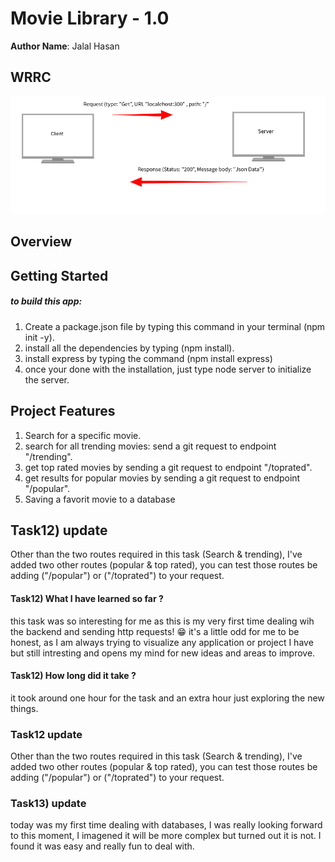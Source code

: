 # Movie Library - 1.0

**Author Name**: Jalal Hasan

## WRRC

![WCCR](./assets/WRRC.png)

## Overview

## Getting Started

##### to build this app:
1. Create a package.json file by typing this command in your terminal (npm init -y).
2. install all the dependencies by typing (npm install).
3. install express by typing the command (npm install express)
4. once your done with the installation, just type node server to initialize the server.

## Project Features

1. Search for a specific movie.
2. search for all trending movies: send a git request to endpoint "/trending".
3. get top rated movies by sending a git request to endpoint "/toprated".
4. get results for popular movies by sending a git request to endpoint "/popular".
5. Saving a favorit movie to a database 


## Task12) update
Other than the two routes required in this task (Search & trending), I've added two other routes (popular & top rated), you can test those routes be adding ("/popular") or ("/toprated") to your request.

#### Task12) What I have learned so far ?
this task was so interesting for me as this is my very first time dealing wih the backend and sending http requests! 😁
it's a little odd for me to be honest, as I am always trying to visualize any application or project I have but still intresting and opens my mind for new ideas and areas to improve.

#### Task12) How long did it take ?
it took around one hour for the task and an extra hour just exploring the new things.

### Task12 update
Other than the two routes required in this task (Search & trending), I've added two other routes (popular & top rated), you can test those routes be adding ("/popular") or ("/toprated") to your request.


### Task13) update
today was my first time dealing with databases, I was really looking forward to this moment, I imagened it will be more complex but turned out it is not. I found it was easy and really fun to deal with.